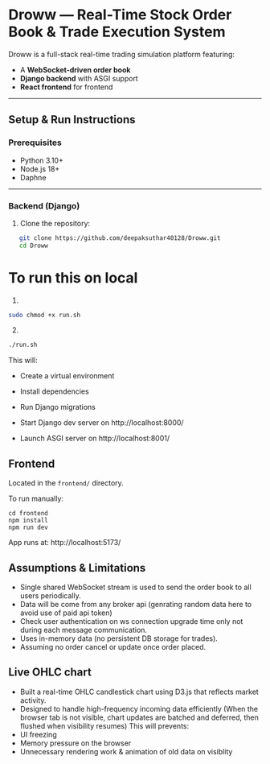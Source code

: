 # Droww — Real-Time Stock Order Book & Trade Execution System

Droww is a full-stack real-time trading simulation platform featuring:
- A **WebSocket-driven order book**
- **Django backend** with ASGI support
- **React frontend** for frontend

---

## Setup & Run Instructions

### Prerequisites

- Python 3.10+
- Node.js 18+
- Daphne

---

### Backend (Django)

1. Clone the repository:
```bash
   git clone https://github.com/deepaksuthar40128/Droww.git
   cd Droww
```

# To run this on local 
1.
```bash
sudo chmod +x run.sh
```
2.
```bash
./run.sh
```
This will:
- Create a virtual environment

- Install dependencies

- Run Django migrations

- Start Django dev server on http://localhost:8000/

- Launch ASGI server on http://localhost:8001/

## Frontend

Located in the `frontend/` directory.

To run manually:
```
cd frontend
npm install
npm run dev
```
App runs at: http://localhost:5173/

## Assumptions & Limitations
- Single shared WebSocket stream is used to send the order book to all users periodically.
- Data will be come from any broker api (genrating random data here to avoid use of paid api token)
- Check user authentication on ws connection upgrade time only not during each message communication.
- Uses in-memory data (no persistent DB storage for trades).
- Assuming no order cancel or update once order placed.

## Live OHLC chart

- Built a real-time OHLC candlestick chart using D3.js that reflects market activity.
- Designed to handle high-frequency incoming data efficiently (When the browser tab is not visible, chart updates are batched and deferred, then flushed when visibility resumes)
This will prevents:
 - UI freezing
 - Memory pressure on the browser
 - Unnecessary rendering work & animation of old data on visiblity
